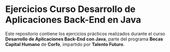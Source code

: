 # Ejercicios Curso Desarrollo de Aplicaciones Back-End en Java

Este repositorio contiene los ejercicios prácticos realizados durante el curso **Desarrollo de Aplicaciones Back-End con Java**, parte del programa **Becas Capital Humano** de **Corfo**, impartido por **Talento Futuro**.
